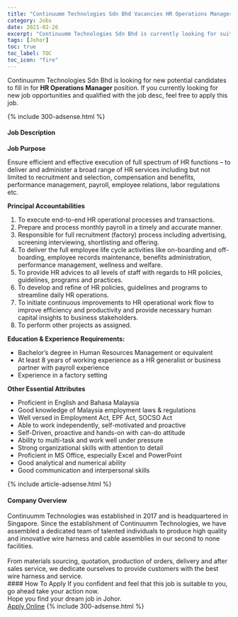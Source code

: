 ```yaml
---
title: "Continuumm Technologies Sdn Bhd Vacancies HR Operations Manager" 
category: Jobs 
date: 2021-02-26 
excerpt: "Continuumm Technologies Sdn Bhd is currently looking for suitable person to fill in the HR Operations Manager which based in Johor" 
tags: [Johor] 
toc: true 
toc_label: TOC 
toc_icon: "fire" 
--- 
```


<p>Continuumm Technologies Sdn Bhd is looking for new potential candidates to fill in for <b>HR Operations Manager</b> position. If you currently looking for new job opportunities and qualified with the job desc, feel free to apply this job.
</p>{% include 300-adsense.html %} 
<div><div><h4>Job Description</h4></div><div><div><span><div><p><strong>Job Purpose</strong></p><p>Ensure efficient and effective execution of full spectrum of HR functions &#8211; to deliver and administer a broad range of HR services including but not limited to recruitment and selection, compensation and benefits, performance management, payroll, employee relations, labor regulations etc.&#160;</p><p><strong>Principal Accountabilities</strong></p><ol><li>To execute end-to-end HR operational processes and transactions.</li><li>Prepare and process monthly payroll in a timely and accurate manner.</li><li>Responsible for full recruitment (factory) process including advertising, screening interviewing, shortlisting and offering.</li><li>To deliver the full employee life cycle activities like on-boarding and off-boarding, employee records maintenance, benefits administration, performance management, wellness and welfare.</li><li>To provide HR advices to all levels of staff with regards to HR policies, guidelines, programs and practices.</li><li>To develop and refine of HR policies, guidelines and programs to streamline daily HR operations.</li><li>To initiate continuous improvements to HR operational work flow to improve efficiency and productivity and provide necessary human capital insights to business stakeholders.</li><li>To perform other projects as assigned.</li></ol><p><strong>Education &amp; Experience Requirements:</strong></p><ul><li>Bachelor&#8217;s degree in Human Resources Management or equivalent</li><li>At least 8 years of working experience as a HR generalist or business partner with payroll experience&#160;</li><li>Experience in a factory setting</li></ul><p><strong>Other Essential Attributes</strong></p><ul><li>Proficient in English and Bahasa Malaysia</li><li>Good knowledge of Malaysia employment laws &amp; regulations</li><li>Well versed in Employment Act, EPF Act, SOCSO Act</li><li>Able to work independently, self-motivated and proactive</li><li>Self-Driven, proactive and hands-on with can-do attitude</li><li>Ability to multi-task and work well under pressure</li><li>Strong organizational skills with attention to detail</li><li>Proficient in MS Office, especially Excel and PowerPoint</li><li>Good analytical and numerical ability</li><li>Good communication and interpersonal skills</li></ul></div></span></div></div></div> 
{% include article-adsense.html %} 
<div><div><h4>Company Overview</h4></div><div><div><span><div><div>Continuumm Technologies was established in 2017 and is headquartered in Singapore. Since the establishment of Continuumm Technologies, we have assembled a dedicated team of talented individuals to produce high quality and innovative wire harness and cable assemblies in our second to none facilities.<br>
&#160;</div>
<div>From materials sourcing, quotation, production of orders, delivery and after sales service, we dedicate ourselves to provide customers with the best wire harness and service.</div></div></span></div></div></div> 
#### How To Apply 
If you confident and feel that this job is suitable to you, go ahead take your action now. <br/> 
Hope you find your dream job in Johor. <br/> 
<a href="https://www.jobstreet.com.my/en/job/hr-operations-manager-4492636?jobId=jobstreet-my-job-4492636&" class="btn btn--info" target="_blank" rel="nofollow noopenner">Apply Online</a> 
{% include 300-adsense.html %} 